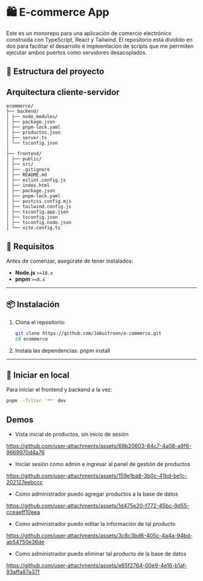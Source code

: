 # 🛍️ E-commerce App

Este es un monorepo para una aplicación de comercio electrónico construida con TypeScript, React y Tailwind. El repositorio está dividido en dos para facilitar el desarrollo e impleentación de scripts que me perrmiten ejecutar ambos puertos como servidores desacoplados.

## 🧱 Estructura del proyecto

## Arquitectura cliente-servidor

```plaintext
ecommerce/
├── backend/
│ ├── node_modules/
│ ├── package.json
│ ├── pnpm-lock.yaml
│ ├── productos.json
│ ├── server.ts
│ └── tsconfig.json
│
├── frontend/
│ ├── public/
│ ├── src/
│ ├── .gitignore
│ ├── README.md
│ ├── eslint.config.js
│ ├── index.html
│ ├── package.json
│ ├── pnpm-lock.yaml
│ ├── postcss.config.mjs
│ ├── tailwind.config.js
│ ├── tsconfig.app.json
│ ├── tsconfig.json
│ ├── tsconfig.node.json
│ └── vite.config.ts
```

## 🚀 Requisitos

Antes de comenzar, asegúrate de tener instalados:

- **Node.js** `>=18.x`
- **pnpm** `>=8.x`

---

## 📦 Instalación

1. Clona el repositorio:

   ```bash
   git clone https://github.com/Jabuitroon/e-commerce.git
   cd ecommerce
   
2. Instala las dependencias:
pnpm install

---

## 🚀 Iniciar en local
   Para iniciar el frontend y backend a la vez:

   ```bash
   pnpm --filter '**' dev
   ```

## Demos
- Vista inicial de productos, sin inicio de sesión

https://github.com/user-attachments/assets/69b20603-84c7-4a08-a9f6-9669970d4a76

- Iniciar sesión como admin e ingresar al panel de gestión de productos

https://github.com/user-attachments/assets/159e1ba8-3b0c-41bd-be1c-202127eebccc

- Como administrador puedo agregar productos a la base de datos

https://github.com/user-attachments/assets/1d475e20-f772-45bc-9d55-cceaeff10eea

- Como administrador puedo editar la información de tal producto

https://github.com/user-attachments/assets/3c8c3bd6-405c-4a4a-94bd-ab54750e36de

- Como administrador puedo eliminar tal producto de la base de datos

https://github.com/user-attachments/assets/e65f2764-00e9-4e16-b1af-93affa87a37f


